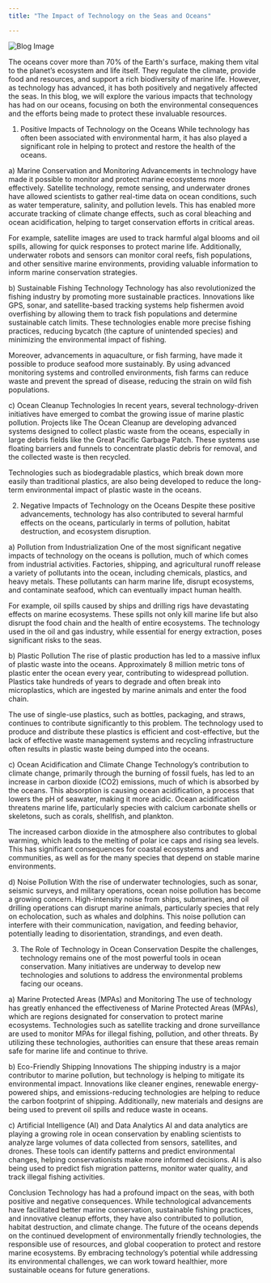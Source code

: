 ```yaml
---
title: "The Impact of Technology on the Seas and Oceans"

---
```


![Blog Image](/images/image4.png "1")

The oceans cover more than 70% of the Earth's surface, making them vital to the planet’s ecosystem and life itself. They regulate the climate, provide food and resources, and support a rich biodiversity of marine life. However, as technology has advanced, it has both positively and negatively affected the seas. In this blog, we will explore the various impacts that technology has had on our oceans, focusing on both the environmental consequences and the efforts being made to protect these invaluable resources.

1. Positive Impacts of Technology on the Oceans
While technology has often been associated with environmental harm, it has also played a significant role in helping to protect and restore the health of the oceans.

a) Marine Conservation and Monitoring
Advancements in technology have made it possible to monitor and protect marine ecosystems more effectively. Satellite technology, remote sensing, and underwater drones have allowed scientists to gather real-time data on ocean conditions, such as water temperature, salinity, and pollution levels. This has enabled more accurate tracking of climate change effects, such as coral bleaching and ocean acidification, helping to target conservation efforts in critical areas.

For example, satellite images are used to track harmful algal blooms and oil spills, allowing for quick responses to protect marine life. Additionally, underwater robots and sensors can monitor coral reefs, fish populations, and other sensitive marine environments, providing valuable information to inform marine conservation strategies.

b) Sustainable Fishing Technology
Technology has also revolutionized the fishing industry by promoting more sustainable practices. Innovations like GPS, sonar, and satellite-based tracking systems help fishermen avoid overfishing by allowing them to track fish populations and determine sustainable catch limits. These technologies enable more precise fishing practices, reducing bycatch (the capture of unintended species) and minimizing the environmental impact of fishing.

Moreover, advancements in aquaculture, or fish farming, have made it possible to produce seafood more sustainably. By using advanced monitoring systems and controlled environments, fish farms can reduce waste and prevent the spread of disease, reducing the strain on wild fish populations.

c) Ocean Cleanup Technologies
In recent years, several technology-driven initiatives have emerged to combat the growing issue of marine plastic pollution. Projects like The Ocean Cleanup are developing advanced systems designed to collect plastic waste from the oceans, especially in large debris fields like the Great Pacific Garbage Patch. These systems use floating barriers and funnels to concentrate plastic debris for removal, and the collected waste is then recycled.

Technologies such as biodegradable plastics, which break down more easily than traditional plastics, are also being developed to reduce the long-term environmental impact of plastic waste in the oceans.

2. Negative Impacts of Technology on the Oceans
Despite these positive advancements, technology has also contributed to several harmful effects on the oceans, particularly in terms of pollution, habitat destruction, and ecosystem disruption.

a) Pollution from Industrialization
One of the most significant negative impacts of technology on the oceans is pollution, much of which comes from industrial activities. Factories, shipping, and agricultural runoff release a variety of pollutants into the ocean, including chemicals, plastics, and heavy metals. These pollutants can harm marine life, disrupt ecosystems, and contaminate seafood, which can eventually impact human health.

For example, oil spills caused by ships and drilling rigs have devastating effects on marine ecosystems. These spills not only kill marine life but also disrupt the food chain and the health of entire ecosystems. The technology used in the oil and gas industry, while essential for energy extraction, poses significant risks to the seas.

b) Plastic Pollution
The rise of plastic production has led to a massive influx of plastic waste into the oceans. Approximately 8 million metric tons of plastic enter the ocean every year, contributing to widespread pollution. Plastics take hundreds of years to degrade and often break into microplastics, which are ingested by marine animals and enter the food chain.

The use of single-use plastics, such as bottles, packaging, and straws, continues to contribute significantly to this problem. The technology used to produce and distribute these plastics is efficient and cost-effective, but the lack of effective waste management systems and recycling infrastructure often results in plastic waste being dumped into the oceans.

c) Ocean Acidification and Climate Change
Technology’s contribution to climate change, primarily through the burning of fossil fuels, has led to an increase in carbon dioxide (CO2) emissions, much of which is absorbed by the oceans. This absorption is causing ocean acidification, a process that lowers the pH of seawater, making it more acidic. Ocean acidification threatens marine life, particularly species with calcium carbonate shells or skeletons, such as corals, shellfish, and plankton.

The increased carbon dioxide in the atmosphere also contributes to global warming, which leads to the melting of polar ice caps and rising sea levels. This has significant consequences for coastal ecosystems and communities, as well as for the many species that depend on stable marine environments.

d) Noise Pollution
With the rise of underwater technologies, such as sonar, seismic surveys, and military operations, ocean noise pollution has become a growing concern. High-intensity noise from ships, submarines, and oil drilling operations can disrupt marine animals, particularly species that rely on echolocation, such as whales and dolphins. This noise pollution can interfere with their communication, navigation, and feeding behavior, potentially leading to disorientation, strandings, and even death.

3. The Role of Technology in Ocean Conservation
Despite the challenges, technology remains one of the most powerful tools in ocean conservation. Many initiatives are underway to develop new technologies and solutions to address the environmental problems facing our oceans.

a) Marine Protected Areas (MPAs) and Monitoring
The use of technology has greatly enhanced the effectiveness of Marine Protected Areas (MPAs), which are regions designated for conservation to protect marine ecosystems. Technologies such as satellite tracking and drone surveillance are used to monitor MPAs for illegal fishing, pollution, and other threats. By utilizing these technologies, authorities can ensure that these areas remain safe for marine life and continue to thrive.

b) Eco-Friendly Shipping Innovations
The shipping industry is a major contributor to marine pollution, but technology is helping to mitigate its environmental impact. Innovations like cleaner engines, renewable energy-powered ships, and emissions-reducing technologies are helping to reduce the carbon footprint of shipping. Additionally, new materials and designs are being used to prevent oil spills and reduce waste in oceans.

c) Artificial Intelligence (AI) and Data Analytics
AI and data analytics are playing a growing role in ocean conservation by enabling scientists to analyze large volumes of data collected from sensors, satellites, and drones. These tools can identify patterns and predict environmental changes, helping conservationists make more informed decisions. AI is also being used to predict fish migration patterns, monitor water quality, and track illegal fishing activities.

Conclusion
Technology has had a profound impact on the seas, with both positive and negative consequences. While technological advancements have facilitated better marine conservation, sustainable fishing practices, and innovative cleanup efforts, they have also contributed to pollution, habitat destruction, and climate change. The future of the oceans depends on the continued development of environmentally friendly technologies, the responsible use of resources, and global cooperation to protect and restore marine ecosystems. By embracing technology’s potential while addressing its environmental challenges, we can work toward healthier, more sustainable oceans for future generations.